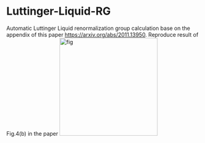 # Luttinger-Liquid-RG
Automatic Luttinger Liquid renormalization group calculation base on the appendix of this paper https://arxiv.org/abs/2011.13950.
Reproduce result of Fig.4(b) in the paper
<img width="256" alt="fig" src="https://github.com/WandaHou/Luttinger-Liquid-RG/assets/62445167/f55def89-f609-4ff7-9ecb-ebe94c9016e6">

